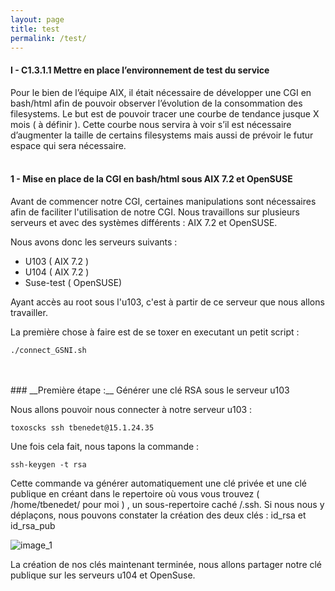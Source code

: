```yaml
---
layout: page
title: test
permalink: /test/
---
```


#### __I - C1.3.1.1 Mettre en place l’environnement de test du service__

Pour le bien de l’équipe AIX, il était nécessaire de développer une CGI en bash/html afin de pouvoir observer l’évolution de la consommation des filesystems. Le but est de pouvoir tracer une courbe de tendance jusque X mois ( à définir ). Cette courbe nous servira à voir s’il est nécessaire d’augmenter la taille de certains filesystems mais aussi de prévoir le futur espace qui sera nécessaire.
<br>
<br>
#### __1 - Mise en place de la CGI en bash/html sous AIX 7.2 et OpenSUSE__

Avant de commencer notre CGI, certaines manipulations sont nécessaires afin de faciliter l'utilisation de notre CGI. Nous travaillons sur plusieurs serveurs et avec des systèmes différents : AIX 7.2 et OpenSUSE. 

Nous avons donc les serveurs suivants :
- U103 ( AIX 7.2 )
- U104 ( AIX 7.2 )
- Suse-test ( OpenSUSE)

Ayant accès au root sous l'u103, c'est à partir de ce serveur que nous allons travailler. 

La première chose à faire est de se toxer en executant un petit script :
```
./connect_GSNI.sh
```
<br>
<br>
### __Première étape :__ Générer une clé RSA sous le serveur u103

Nous allons pouvoir nous connecter à notre serveur u103 :
```
toxoscks ssh tbenedet@15.1.24.35
```

Une fois cela fait, nous tapons la commande :
```
ssh-keygen -t rsa
```

Cette commande va générer automatiquement une clé privée et une clé publique en créant dans le repertoire où vous vous trouvez ( /home/tbenedet/ pour moi ) , un sous-repertoire caché /.ssh. Si nous nous y déplaçons, nous pouvons constater la création des deux clés : id_rsa et id_rsa_pub

![image_1](https://image.noelshack.com/fichiers/2019/29/4/1563438564-3.png "image1")


La création de nos clés maintenant terminée, nous allons partager notre clé publique sur les serveurs u104 et OpenSuse.
